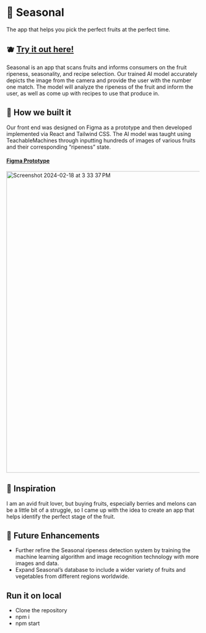 # 🍓 Seasonal
The app that helps you pick the perfect fruits at the perfect time.

## 🫐 [Try it out here!](https://main--seasonal-ellehacks2024.netlify.app)
Seasonal is an app that scans fruits and informs consumers on the fruit ripeness, seasonality, and recipe selection. 
Our trained AI model accurately depicts the image from the camera and provide the user with the number one match. The model will analyze the ripeness of the fruit and inform the user, as well as come up with recipes to use that produce in. 

## 🍋 How we built it
Our front end was designed on Figma as a prototype and then developed implemented via React and Tailwind CSS. The AI model was taught using TeachableMachines through inputting hundreds of images of various fruits and their corresponding “ripeness” state. 

#### [Figma Prototype](https://www.figma.com/proto/E8MFog3Dh6FzNB6So4I6g5/Seasonal?type=design&node-id=7-3&t=dmHtE4EY14lq7CrP-1&scaling=scale-down&page-id=0%3A1&starting-point-node-id=1%3A2&mode=design)
<img width="788" alt="Screenshot 2024-02-18 at 3 33 37 PM" src="https://github.com/billie-zhang/Seasonal/assets/82481786/1dafc158-f741-4c25-9d24-e8dc5c905c70">

## 🍉 Inspiration
I am an avid fruit lover, but buying fruits, especially berries and melons can be a little bit of a struggle, so I came up with the idea to create an app that helps identify the perfect stage of the fruit. 

## 🥦 Future Enhancements
- Further refine the Seasonal ripeness detection system by training the machine learning algorithm and image recognition technology with more images and data.
- Expand Seasonal’s database to include a wider variety of fruits and vegetables from different regions worldwide. 

## Run it on local
- Clone the repository
- npm i
- npm start
